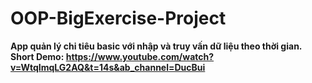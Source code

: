 # OOP-BigExercise-Project   
**App quản lý chi tiêu basic với nhập và truy vấn dữ liệu theo thời gian.**  
**Short Demo: https://www.youtube.com/watch?v=WtqImqLG2AQ&t=14s&ab_channel=DucBui**
